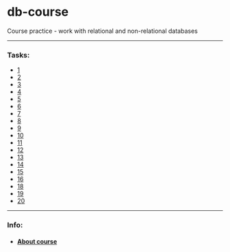 # db-course

Course practice - work with relational and non-relational databases

***

### Tasks:

- <a href="task/1/1.md">1</a>
- <a href="task/2/2.md">2</a>
- <a href="task/3/3.md">3</a>
- <a href="task/4/4.md">4</a>
- <a href="task/5/5.md">5</a>
- <a href="task/6/6.md">6</a>
- <a href="task/7/7.md">7</a>
- <a href="task/8/8.md">8</a>
- <a href="task/9/9.md">9</a>
- <a href="task/10/10.md">10</a>
- <a href="task/11/11.md">11</a>
- <a href="task/12/12.md">12</a>
- <a href="task/13/13.md">13</a>
- <a href="task/14/14.md">14</a>
- <a href="task/15/15.md">15</a>
- <a href="task/16/16.md">16</a>
- <a href="task/18/18.md">18</a>
- <a href="task/19/19.md">19</a>
- <a href="task/20/20.md">20</a>

***

### Info:

- #### <a href="https://otus.ru/lessons/subd">About course </a>